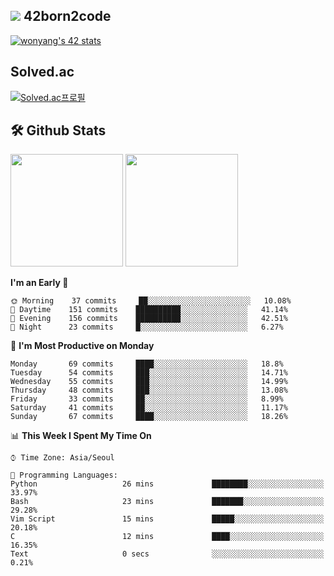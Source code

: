 
## <img src="https://img.shields.io/badge/-000000?style=flat&logo=42&logoColor=white"> 42born2code
[![wonyang's 42 stats](https://badge42.vercel.app/api/v2/cl5nhe5b6007809kydha7ht42/stats?cursusId=21&coalitionId=88)](https://profile.intra.42.fr/users/wonyang)

## Solved.ac
[![Solved.ac프로필](http://mazassumnida.wtf/api/v2/generate_badge?boj=bennyws)](https://solved.ac/bennyws)

## 🛠️ Github Stats
<p>
  <img height="180em" src="https://github-readme-stats-veggie-garden.vercel.app/api?username=gemstoneyang&show_icons=true&include_all_commits=true&bg_color=30,e96443,904e95&title_color=fff&text_color=fff">
  <img height="180em" src="https://github-readme-stats-veggie-garden.vercel.app/api/top-langs/?username=gemstoneyang&layout=compact&bg_color=30,e96443,904e95&title_color=fff&text_color=fff">
</p>

<!--START_SECTION:waka-->
**I'm an Early 🐤** 

```text
🌞 Morning    37 commits     ██░░░░░░░░░░░░░░░░░░░░░░░   10.08% 
🌆 Daytime    151 commits    ██████████░░░░░░░░░░░░░░░   41.14% 
🌃 Evening    156 commits    ██████████░░░░░░░░░░░░░░░   42.51% 
🌙 Night      23 commits     █░░░░░░░░░░░░░░░░░░░░░░░░   6.27%

```
📅 **I'm Most Productive on Monday** 

```text
Monday       69 commits     ████░░░░░░░░░░░░░░░░░░░░░   18.8% 
Tuesday      54 commits     ███░░░░░░░░░░░░░░░░░░░░░░   14.71% 
Wednesday    55 commits     ███░░░░░░░░░░░░░░░░░░░░░░   14.99% 
Thursday     48 commits     ███░░░░░░░░░░░░░░░░░░░░░░   13.08% 
Friday       33 commits     ██░░░░░░░░░░░░░░░░░░░░░░░   8.99% 
Saturday     41 commits     ██░░░░░░░░░░░░░░░░░░░░░░░   11.17% 
Sunday       67 commits     ████░░░░░░░░░░░░░░░░░░░░░   18.26%

```


📊 **This Week I Spent My Time On** 

```text
⌚︎ Time Zone: Asia/Seoul

💬 Programming Languages: 
Python                   26 mins             ████████░░░░░░░░░░░░░░░░░   33.97% 
Bash                     23 mins             ███████░░░░░░░░░░░░░░░░░░   29.28% 
Vim Script               15 mins             █████░░░░░░░░░░░░░░░░░░░░   20.18% 
C                        12 mins             ████░░░░░░░░░░░░░░░░░░░░░   16.35% 
Text                     0 secs              ░░░░░░░░░░░░░░░░░░░░░░░░░   0.21%

```


<!--END_SECTION:waka-->
